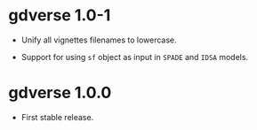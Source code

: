 # gdverse 1.0-1

* Unify all vignettes filenames to lowercase.

* Support for using `sf` object as input in `SPADE` and `IDSA` models.

# gdverse 1.0.0

* First stable release.
